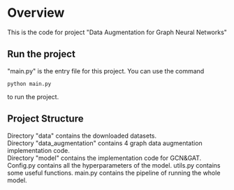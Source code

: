 # Overview
This is the code for project "Data Augmentation for Graph Neural Networks"
## Run the project
"main.py" is the entry file for this project. You can use the command
```
python main.py
```
to run the project.
## Project Structure
Directory "data" contains the downloaded datasets.<br>
Directory "data_augmentation" contains 4 graph data augmentation implementation code.<br>
Directory "model" contains the implementation code for GCN&GAT.<br>
Config.py contains all the hyperparameters of the model.
utils.py contains some useful functions.
main.py contains the pipeline of running the whole model.
